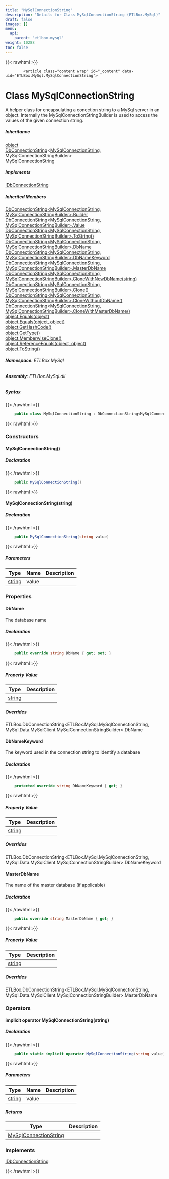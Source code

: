 ```yaml
---
title: "MySqlConnectionString"
description: "Details for Class MySqlConnectionString (ETLBox.MySql)"
draft: false
images: []
menu:
  api:
    parent: "etlbox.mysql"
weight: 10288
toc: false
---
```


{{< rawhtml >}}

            <article class="content wrap" id="_content" data-uid="ETLBox.MySql.MySqlConnectionString">
  <h1 id="ETLBox_MySql_MySqlConnectionString" data-uid="ETLBox.MySql.MySqlConnectionString" class="text-break">Class MySqlConnectionString</h1>
  <div class="markdown level0 summary"><p>A helper class for encapsulating a conection string to a MySql server in an object.
Internally the MySqlConnectionStringBuilder is used to access the values of the given connection string.</p>
</div>
  <div class="markdown level0 conceptual"></div>
  <div class="inheritance">
    <h5>Inheritance</h5>
    <div class="level0"><a class="xref" href="https://learn.microsoft.com/dotnet/api/system.object">object</a></div>
    <div class="level1"><a class="xref" href="/api/etlbox/dbconnectionstring-2">DbConnectionString</a>&lt;<a class="xref" href="/api/etlbox.mysql/mysqlconnectionstring">MySqlConnectionString</a>, <span class="xref">MySqlConnectionStringBuilder</span>&gt;</div>
    <div class="level2"><span class="xref">MySqlConnectionString</span></div>
  </div>
  <div class="implements">
    <h5>Implements</h5>
    <div><a class="xref" href="/api/etlbox/idbconnectionstring">IDbConnectionString</a></div>
  </div>
  <div class="inheritedMembers">
    <h5>Inherited Members</h5>
    <div>
      <a class="xref" href="/api/etlbox/dbconnectionstring-2#ETLBox_DbConnectionString_2_Builder">DbConnectionString&lt;MySqlConnectionString, MySqlConnectionStringBuilder&gt;.Builder</a>
    </div>
    <div>
      <a class="xref" href="/api/etlbox/dbconnectionstring-2#ETLBox_DbConnectionString_2_Value">DbConnectionString&lt;MySqlConnectionString, MySqlConnectionStringBuilder&gt;.Value</a>
    </div>
    <div>
      <a class="xref" href="/api/etlbox/dbconnectionstring-2#ETLBox_DbConnectionString_2_ToString">DbConnectionString&lt;MySqlConnectionString, MySqlConnectionStringBuilder&gt;.ToString()</a>
    </div>
    <div>
      <a class="xref" href="/api/etlbox/dbconnectionstring-2#ETLBox_DbConnectionString_2_DbName">DbConnectionString&lt;MySqlConnectionString, MySqlConnectionStringBuilder&gt;.DbName</a>
    </div>
    <div>
      <a class="xref" href="/api/etlbox/dbconnectionstring-2#ETLBox_DbConnectionString_2_DbNameKeyword">DbConnectionString&lt;MySqlConnectionString, MySqlConnectionStringBuilder&gt;.DbNameKeyword</a>
    </div>
    <div>
      <a class="xref" href="/api/etlbox/dbconnectionstring-2#ETLBox_DbConnectionString_2_MasterDbName">DbConnectionString&lt;MySqlConnectionString, MySqlConnectionStringBuilder&gt;.MasterDbName</a>
    </div>
    <div>
      <a class="xref" href="/api/etlbox/dbconnectionstring-2#ETLBox_DbConnectionString_2_CloneWithNewDbName_System_String_">DbConnectionString&lt;MySqlConnectionString, MySqlConnectionStringBuilder&gt;.CloneWithNewDbName(string)</a>
    </div>
    <div>
      <a class="xref" href="/api/etlbox/dbconnectionstring-2#ETLBox_DbConnectionString_2_Clone">DbConnectionString&lt;MySqlConnectionString, MySqlConnectionStringBuilder&gt;.Clone()</a>
    </div>
    <div>
      <a class="xref" href="/api/etlbox/dbconnectionstring-2#ETLBox_DbConnectionString_2_CloneWithoutDbName">DbConnectionString&lt;MySqlConnectionString, MySqlConnectionStringBuilder&gt;.CloneWithoutDbName()</a>
    </div>
    <div>
      <a class="xref" href="/api/etlbox/dbconnectionstring-2#ETLBox_DbConnectionString_2_CloneWithMasterDbName">DbConnectionString&lt;MySqlConnectionString, MySqlConnectionStringBuilder&gt;.CloneWithMasterDbName()</a>
    </div>
    <div>
      <a class="xref" href="https://learn.microsoft.com/dotnet/api/system.object.equals#system-object-equals(system-object)">object.Equals(object)</a>
    </div>
    <div>
      <a class="xref" href="https://learn.microsoft.com/dotnet/api/system.object.equals#system-object-equals(system-object-system-object)">object.Equals(object, object)</a>
    </div>
    <div>
      <a class="xref" href="https://learn.microsoft.com/dotnet/api/system.object.gethashcode">object.GetHashCode()</a>
    </div>
    <div>
      <a class="xref" href="https://learn.microsoft.com/dotnet/api/system.object.gettype">object.GetType()</a>
    </div>
    <div>
      <a class="xref" href="https://learn.microsoft.com/dotnet/api/system.object.memberwiseclone">object.MemberwiseClone()</a>
    </div>
    <div>
      <a class="xref" href="https://learn.microsoft.com/dotnet/api/system.object.referenceequals">object.ReferenceEquals(object, object)</a>
    </div>
    <div>
      <a class="xref" href="https://learn.microsoft.com/dotnet/api/system.object.tostring">object.ToString()</a>
    </div>
  </div>
<h6><strong>Namespace</strong>: ETLBox.MySql</h6>
  <h6><strong>Assembly</strong>: ETLBox.MySql.dll</h6>
  <h5 id="ETLBox_MySql_MySqlConnectionString_syntax">Syntax</h5>
{{< /rawhtml >}}

```C#
    public class MySqlConnectionString : DbConnectionString<MySqlConnectionString, MySqlConnectionStringBuilder>, IDbConnectionString
```

{{< rawhtml >}}
  <h3 id="constructors">Constructors
</h3>
  <a id="ETLBox_MySql_MySqlConnectionString__ctor_" data-uid="ETLBox.MySql.MySqlConnectionString.#ctor*"></a>
  <h4 id="ETLBox_MySql_MySqlConnectionString__ctor" data-uid="ETLBox.MySql.MySqlConnectionString.#ctor">MySqlConnectionString()</h4>
  <div class="markdown level1 summary"></div>
  <div class="markdown level1 conceptual"></div>
  <h5 class="declaration">Declaration</h5>
{{< /rawhtml >}}

```C#
    public MySqlConnectionString()
```

{{< rawhtml >}}
  <a id="ETLBox_MySql_MySqlConnectionString__ctor_" data-uid="ETLBox.MySql.MySqlConnectionString.#ctor*"></a>
  <h4 id="ETLBox_MySql_MySqlConnectionString__ctor_System_String_" data-uid="ETLBox.MySql.MySqlConnectionString.#ctor(System.String)">MySqlConnectionString(string)</h4>
  <div class="markdown level1 summary"></div>
  <div class="markdown level1 conceptual"></div>
  <h5 class="declaration">Declaration</h5>
{{< /rawhtml >}}

```C#
    public MySqlConnectionString(string value)
```

{{< rawhtml >}}
  <h5 class="parameters">Parameters</h5>
  <table class="table table-bordered table-condensed">
    <thead>
      <tr>
        <th>Type</th>
        <th>Name</th>
        <th>Description</th>
      </tr>
    </thead>
    <tbody>
      <tr>
        <td><a class="xref" href="https://learn.microsoft.com/dotnet/api/system.string">string</a></td>
        <td><span class="parametername">value</span></td>
        <td></td>
      </tr>
    </tbody>
  </table>
  <h3 id="properties">Properties
</h3>
  <a id="ETLBox_MySql_MySqlConnectionString_DbName_" data-uid="ETLBox.MySql.MySqlConnectionString.DbName*"></a>
  <h4 id="ETLBox_MySql_MySqlConnectionString_DbName" data-uid="ETLBox.MySql.MySqlConnectionString.DbName">DbName</h4>
  <div class="markdown level1 summary"><p>The database name</p>
</div>
  <div class="markdown level1 conceptual"></div>
  <h5 class="declaration">Declaration</h5>
{{< /rawhtml >}}

```C#
    public override string DbName { get; set; }
```

{{< rawhtml >}}
  <h5 class="propertyValue">Property Value</h5>
  <table class="table table-bordered table-condensed">
    <thead>
      <tr>
        <th>Type</th>
        <th>Description</th>
      </tr>
    </thead>
    <tbody>
      <tr>
        <td><a class="xref" href="https://learn.microsoft.com/dotnet/api/system.string">string</a></td>
        <td></td>
      </tr>
    </tbody>
  </table>
  <h5 class="overrides">Overrides</h5>
  <div><span class="xref">ETLBox.DbConnectionString&lt;ETLBox.MySql.MySqlConnectionString, MySql.Data.MySqlClient.MySqlConnectionStringBuilder&gt;.DbName</span></div>
  <a id="ETLBox_MySql_MySqlConnectionString_DbNameKeyword_" data-uid="ETLBox.MySql.MySqlConnectionString.DbNameKeyword*"></a>
  <h4 id="ETLBox_MySql_MySqlConnectionString_DbNameKeyword" data-uid="ETLBox.MySql.MySqlConnectionString.DbNameKeyword">DbNameKeyword</h4>
  <div class="markdown level1 summary"><p>The keyword used in the connection string to identify a database</p>
</div>
  <div class="markdown level1 conceptual"></div>
  <h5 class="declaration">Declaration</h5>
{{< /rawhtml >}}

```C#
    protected override string DbNameKeyword { get; }
```

{{< rawhtml >}}
  <h5 class="propertyValue">Property Value</h5>
  <table class="table table-bordered table-condensed">
    <thead>
      <tr>
        <th>Type</th>
        <th>Description</th>
      </tr>
    </thead>
    <tbody>
      <tr>
        <td><a class="xref" href="https://learn.microsoft.com/dotnet/api/system.string">string</a></td>
        <td></td>
      </tr>
    </tbody>
  </table>
  <h5 class="overrides">Overrides</h5>
  <div><span class="xref">ETLBox.DbConnectionString&lt;ETLBox.MySql.MySqlConnectionString, MySql.Data.MySqlClient.MySqlConnectionStringBuilder&gt;.DbNameKeyword</span></div>
  <a id="ETLBox_MySql_MySqlConnectionString_MasterDbName_" data-uid="ETLBox.MySql.MySqlConnectionString.MasterDbName*"></a>
  <h4 id="ETLBox_MySql_MySqlConnectionString_MasterDbName" data-uid="ETLBox.MySql.MySqlConnectionString.MasterDbName">MasterDbName</h4>
  <div class="markdown level1 summary"><p>The name of the master database (if applicable)</p>
</div>
  <div class="markdown level1 conceptual"></div>
  <h5 class="declaration">Declaration</h5>
{{< /rawhtml >}}

```C#
    public override string MasterDbName { get; }
```

{{< rawhtml >}}
  <h5 class="propertyValue">Property Value</h5>
  <table class="table table-bordered table-condensed">
    <thead>
      <tr>
        <th>Type</th>
        <th>Description</th>
      </tr>
    </thead>
    <tbody>
      <tr>
        <td><a class="xref" href="https://learn.microsoft.com/dotnet/api/system.string">string</a></td>
        <td></td>
      </tr>
    </tbody>
  </table>
  <h5 class="overrides">Overrides</h5>
  <div><span class="xref">ETLBox.DbConnectionString&lt;ETLBox.MySql.MySqlConnectionString, MySql.Data.MySqlClient.MySqlConnectionStringBuilder&gt;.MasterDbName</span></div>
  <h3 id="operators">Operators
</h3>
  <a id="ETLBox_MySql_MySqlConnectionString_op_Implicit_" data-uid="ETLBox.MySql.MySqlConnectionString.op_Implicit*"></a>
  <h4 id="ETLBox_MySql_MySqlConnectionString_op_Implicit_System_String__ETLBox_MySql_MySqlConnectionString" data-uid="ETLBox.MySql.MySqlConnectionString.op_Implicit(System.String)~ETLBox.MySql.MySqlConnectionString">implicit operator MySqlConnectionString(string)</h4>
  <div class="markdown level1 summary"></div>
  <div class="markdown level1 conceptual"></div>
  <h5 class="declaration">Declaration</h5>
{{< /rawhtml >}}

```C#
    public static implicit operator MySqlConnectionString(string value)
```

{{< rawhtml >}}
  <h5 class="parameters">Parameters</h5>
  <table class="table table-bordered table-condensed">
    <thead>
      <tr>
        <th>Type</th>
        <th>Name</th>
        <th>Description</th>
      </tr>
    </thead>
    <tbody>
      <tr>
        <td><a class="xref" href="https://learn.microsoft.com/dotnet/api/system.string">string</a></td>
        <td><span class="parametername">value</span></td>
        <td></td>
      </tr>
    </tbody>
  </table>
  <h5 class="returns">Returns</h5>
  <table class="table table-bordered table-condensed">
    <thead>
      <tr>
        <th>Type</th>
        <th>Description</th>
      </tr>
    </thead>
    <tbody>
      <tr>
        <td><a class="xref" href="/api/etlbox.mysql/mysqlconnectionstring">MySqlConnectionString</a></td>
        <td></td>
      </tr>
    </tbody>
  </table>
  <h3 id="implements">Implements</h3>
  <div>
      <a class="xref" href="/api/etlbox/idbconnectionstring">IDbConnectionString</a>
  </div>

{{< /rawhtml >}}
